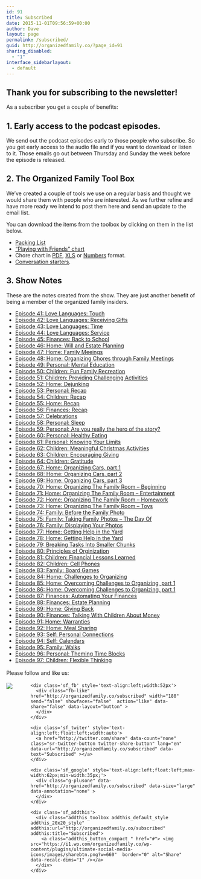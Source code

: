 ```yaml
---
id: 91
title: Subscribed
date: 2015-11-01T09:56:59+00:00
author: Dave
layout: page
permalink: /subscribed/
guid: http://organizedfamily.co/?page_id=91
sharing_disabled:
  - "1"
interface_sidebarlayout:
  - default
---
```

## Thank you for subscribing to the newsletter!

As a subscriber you get a couple of benefits:

## 1&#46; Early access to the podcast episodes.

We send out the podcast episodes early to those people who subscribe. So you get early access to the audio file and if you want to download or listen to it. Those emails go out between Thursday and Sunday the week before the episode is released.

## 2&#46; The Organized Family Tool Box

We&#8217;ve created a couple of tools we use on a regular basis and thought we would share them with people who are interested. As we further refine and have more ready we intend to post them here and send an update to the email list.

You can download the items from the toolbox by clicking on them in the list below.

  * [Packing List](http://traffic.libsyn.com/organizedfamily/Packing_List_general.xlsx)
  * [&#8220;Playing with Friends&#8221; chart](http://traffic.libsyn.com/organizedfamily/Going_to_Play_with_friends_general.xlsx)
  * Chore chart in [PDF](http://traffic.libsyn.com/organizedfamily/chore_chart.pdf), [XLS](http://traffic.libsyn.com/organizedfamily/chore_chart.xlsx) or [Numbers](http://traffic.libsyn.com/organizedfamily/chore_chart.numbers) format.
  * [Conversation starters](http://traffic.libsyn.com/organizedfamily/dinner_conversation_starters_pdf.pdf).

## 3&#46; Show Notes

These are the notes created from the show. They are just another benefit of being a member of the organized family insiders.

  * [Episode 41: Love Languages: Touch](http://traffic.libsyn.com/organizedfamily/41-show_notes.pdf)
  * [Episode 42: Love Languages: Receiving Gifts](http://traffic.libsyn.com/organizedfamily/42-show_notes.pdf)
  * [Episode 43: Love Languages: Time](http://traffic.libsyn.com/organizedfamily/43-show_notes.pdf)
  * [Episode 44: Love Languages: Service](http://traffic.libsyn.com/organizedfamily/44-show_notes.pdf)
  * [Episode 45: Finances: Back to School](http://traffic.libsyn.com/organizedfamily/45-show_notes.pdf)
  * [Episode 46: Home: Will and Estate Planning](http://traffic.libsyn.com/organizedfamily/46-show_notes.pdf)
  * [Episode 47: Home: Family Meeings](http://traffic.libsyn.com/organizedfamily/47-show_notes.pdf)
  * [Episode 48: Home: Organizing Chores through Family Meetings](http://traffic.libsyn.com/organizedfamily/48-show_notes.pdf)
  * [Episode 49: Personal: Mental Education](http://traffic.libsyn.com/organizedfamily/49-show_notes.pdf)
  * [Episode 50: Children: Fun Family Recreation](http://traffic.libsyn.com/organizedfamily/50-show_notes.pdf)
  * [Episode 51: Children: Providing Challenging Activities](http://traffic.libsyn.com/organizedfamily/51-show_notes.pdf)
  * [Episode 52: Home: Dejunking](http://traffic.libsyn.com/organizedfamily/52-show_notes.pdf)
  * [Episode 53: Personal: Recap](http://traffic.libsyn.com/organizedfamily/53-show_notes.pdf)
  * [Episode 54: Children: Recap](http://traffic.libsyn.com/organizedfamily/54-show_notes.pdf)
  * [Episode 55: Home: Recap](http://traffic.libsyn.com/organizedfamily/55-show_notes.pdf)
  * [Episode 56: Finances: Recap](http://traffic.libsyn.com/organizedfamily/56-show_notes.pdf)
  * [Episode 57: Celebrations](http://traffic.libsyn.com/organizedfamily/57-show_notes.pdf)
  * [Episode 58: Personal: Sleep](http://traffic.libsyn.com/organizedfamily/58-show_notes.pdf)
  * [Episode 59: Personal: Are you really the hero of the story?](http://traffic.libsyn.com/organizedfamily/59-show_notes.pdf)
  * [Episode 60: Personal: Healthy Eating](http://traffic.libsyn.com/organizedfamily/60-show_notes.pdf)
  * [Episode 61: Personal: Knowing Your Limits](http://traffic.libsyn.com/organizedfamily/61-show_notes.pdf)
  * [Episode 62: Children: Meaningful Christmas Activities](http://traffic.libsyn.com/organizedfamily/062-show_notes.pdf)
  * [Episode 63: Children: Encouraging Giving](http://traffic.libsyn.com/organizedfamily/063-show_notes.pdf)
  * [Episode 64: Children: Gratitude](http://traffic.libsyn.com/organizedfamily/064-show_notes.pdf)
  * [Episode 67: Home: Organizing Cars, part 1](http://traffic.libsyn.com/organizedfamily/067-show_notes.pdf)
  * [Episode 68: Home: Organizing Cars, part 2](http://traffic.libsyn.com/organizedfamily/068-show_notes.pdf)
  * [Episode 69: Home: Organizing Cars, part 3](http://traffic.libsyn.com/organizedfamily/069-show_notes.pdf)
  * [Episode 70: Home: Organizing The Family Room &#8211; Beginning](http://traffic.libsyn.com/organizedfamily/070-show_notes.pdf)
  * [Episode 71: Home: Organizing The Family Room &#8211; Entertainment](http://traffic.libsyn.com/organizedfamily/071-show_notes.pdf)
  * [Episode 72: Home: Organizing The Family Room &#8211; Homework](http://traffic.libsyn.com/organizedfamily/072-show_notes_2.pdf)
  * [Episode 73: Home: Organizing The Family Room &#8211; Toys](http://traffic.libsyn.com/organizedfamily/073-show_notes.pdf)
  * [Episode 74: Family: Before the Family Photo](http://traffic.libsyn.com/organizedfamily/074-show_notes.pdf)
  * [Episode 75: Family: Taking Family Photos &#8211; The Day Of](http://traffic.libsyn.com/organizedfamily/075-show_notes.pdf)
  * [Episode 76: Family: Displaying Your Photos](http://traffic.libsyn.com/organizedfamily/076-show_notes.pdf)
  * [Episode 77: Home: Getting Help in the Yard](http://traffic.libsyn.com/organizedfamily/077-show_notes.pdf)
  * [Episode 78: Home: Getting Help in the Yard](http://traffic.libsyn.com/organizedfamily/078-show_notes.pdf)
  * [Episode 79: Breaking Tasks Into Smaller Chunks](http://traffic.libsyn.com/organizedfamily/079-show_notes.pdf)
  * [Episode 80: Principles of Orginization](http://traffic.libsyn.com/organizedfamily/080-show_notes.pdf)
  * [Episode 81: Children: Financial Lessons Learned](http://traffic.libsyn.com/organizedfamily/081-show_notes.pdf)
  * [Episode 82: Children: Cell Phones](http://traffic.libsyn.com/organizedfamily/082-show_notes.pdf)
  * [Episode 83: Family: Board Games](http://traffic.libsyn.com/organizedfamily/083-show_notes.pdf)
  * [Episode 84: Home: Challenges to Organizing](http://traffic.libsyn.com/organizedfamily/084-show_notes.pdf)
  * [Episode 85: Home: Overcoming Challenges to Organizing, part 1](http://traffic.libsyn.com/organizedfamily/085-show_notes.pdf)
  * [Episode 86: Home: Overcoming Challenges to Organizing, part 1](http://traffic.libsyn.com/organizedfamily/86-show_notes.pdf)
  * [Episode 87: Finances: Automating Your Finances](http://traffic.libsyn.com/organizedfamily/87-show_notes.pdf)
  * [Episode 88: Finances: Estate Planning](http://traffic.libsyn.com/organizedfamily/088-show_notes.pdf)
  * [Episode 89: Home: Giving Back](http://traffic.libsyn.com/organizedfamily/089-show_notes.pdf)
  * [Episode 90: Finances: Talking With Children About Money](http://traffic.libsyn.com/organizedfamily/090-show_notes.pdf)
  * [Episode 91: Home: Warranties](http://traffic.libsyn.com/organizedfamily/091-show_notes.pdf)
  * [Episode 92: Home: Meal Sharing](http://traffic.libsyn.com/organizedfamily/092-show_notes.pdf)
  * [Episode 93: Self: Personal Connections](http://traffic.libsyn.com/organizedfamily/093-show_notes.pdf)
  * [Episode 94: Self: Calendars](http://traffic.libsyn.com/organizedfamily/094-show_notes.pdf)
  * [Episode 95: Family: Walks](http://traffic.libsyn.com/organizedfamily/095-show_notes.pdf)
  * [Episode 96: Personal: Theming Time Blocks](http://traffic.libsyn.com/organizedfamily/096-show_notes.pdf)
  * [Episode 97: Children: Flexible Thinking](http://traffic.libsyn.com/organizedfamily/097-show_notes.pdf)

<div class='sfsi_Sicons' style='width: 100%; display: inline-block; vertical-align: middle; text-align:left'>
  <div style='margin:0px 8px 0px 0px; line-height: 24px'>
    <span>Please follow and like us:</span>
  </div>
  
  <div class='sfsi_socialwpr'>
    <div class='sf_subscrbe' style='text-align:left;float:left;width:64px'>
      <a href="http://www.specificfeeds.com/widget/emailsubscribe/MTc5ODgx/OA==/" target="_blank"><img src="https://i2.wp.com/organizedfamily.co/wp-content/plugins/ultimate-social-media-icons/images/follow_subscribe.png?w=660" data-recalc-dims="1" /></a>
    </div>
    
    <div class='sf_fb' style='text-align:left;width:52px'>
      <div class="fb-like" href="http://organizedfamily.co/subscribed" width="180" send="false" showfaces="false"  action="like" data-share="false" data-layout="button" >
      </div>
    </div>
    
    <div class='sf_twiter' style='text-align:left;float:left;width:auto'>
      <a href="http://twitter.com/share" data-count="none" class="sr-twitter-button twitter-share-button" lang="en" data-url="http://organizedfamily.co/subscribed" data-text="Subscribed" ></a>
    </div>
    
    <div class='sf_google' style='text-align:left;float:left;max-width:62px;min-width:35px;'>
      <div class="g-plusone" data-href="http://organizedfamily.co/subscribed" data-size="large" data-annotation="none" >
      </div>
    </div>
    
    <div class='sf_addthis'>
      <div class="addthis_toolbox addthis_default_style addthis_20x20_style" addthis:url="http://organizedfamily.co/subscribed" addthis:title="Subscribed">
        <a class="addthis_button_compact " href="#"> <img src="https://i1.wp.com/organizedfamily.co/wp-content/plugins/ultimate-social-media-icons/images/sharebtn.png?w=660"  border="0" alt="Share" data-recalc-dims="1" /></a>
      </div>
    </div>
  </div>
</div>